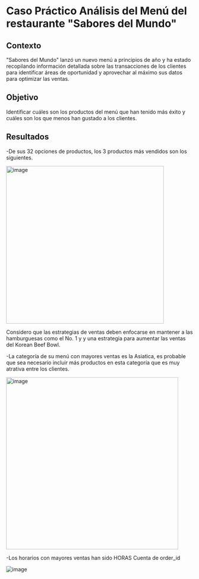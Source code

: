 # Caso Práctico Análisis del Menú del restaurante "Sabores del Mundo"

## Contexto
"Sabores del Mundo" lanzó un nuevo menú a principios de año y ha estado recopilando información detallada sobre las transacciones de los clientes para identificar áreas de oportunidad y aprovechar al máximo sus datos para optimizar las ventas.

## Objetivo
Identificar cuáles son los productos del menú que han tenido más éxito y cuáles son los que menos han gustado a los clientes.

## Resultados
-De sus 32 opciones de productos, los 3 productos más vendidos son los siguientes.

<img width="424" alt="image" src="https://github.com/user-attachments/assets/efae9ae2-e52a-4808-8ef9-b39969e4879b">

Considero que las estrategias de ventas deben enfocarse en mantener a las hamburguesas como el No. 1 y y una estrategia para aumentar las ventas del Korean Beef Bowl.

-La categoría de su menú con mayores ventas es la Asiatica, es probable que sea necesario incluir más productos en esta categoría que es muy atrativa entre los clientes.

<img width="463" alt="image" src="https://github.com/user-attachments/assets/125b4763-5575-40c4-be8f-af6c03067555">

-Los horarios con mayores ventas han sido
HORAS	Cuenta de order_id

![image](https://github.com/user-attachments/assets/545e6065-7b12-40bd-8afa-c0cc7f90ccd8)
